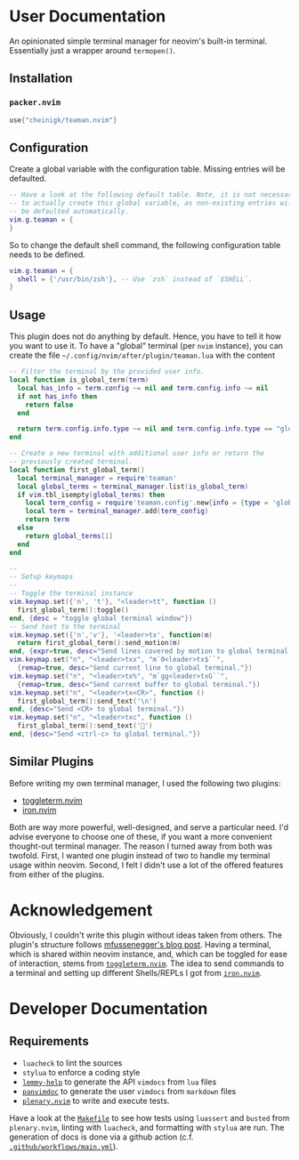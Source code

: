 # User Documentation

An opinionated simple terminal manager for neovim's built-in terminal.
Essentially just a wrapper around `termopen()`.

## Installation

### `packer.nvim`

```lua
use{"cheinigk/teaman.nvim"}
```

## Configuration

Create a global variable with the configuration table. Missing entries will be
defaulted.

```lua
-- Have a look at the following default table. Note, it is not necessary
-- to actually create this global variable, as non-existing entries will
-- be defaulted automatically.
vim.g.teaman = {
}
```

So to change the default shell command, the following configuration table needs
to be defined.

```lua
vim.g.teaman = {
  shell = {'/usr/bin/zsh'}, -- Use `zsh` instead of `$SHELL`.
}
```

## Usage

This plugin does not do anything by default. Hence, you have to tell it how you
want to use it. To have a "global" terminal (per `nvim` instance), you can
create the file `~/.config/nvim/after/plugin/teaman.lua` with the content

```lua
-- Filter the terminal by the provided user info.
local function is_global_term(term)
  local has_info = term.config ~= nil and term.config.info ~= nil
  if not has_info then
    return false
  end

  return term.config.info.type ~= nil and term.config.info.type == "global"
end

-- Create a new terminal with additional user info or return the
-- previously created terminal.
local function first_global_term()
  local terminal_manager = require'teaman'
  local global_terms = terminal_manager.list(is_global_term)
  if vim.tbl_isempty(global_terms) then
    local term_config = require'teaman.config'.new{info = {type = 'global'}}
    local term = terminal_manager.add(term_config)
    return term
  else
    return global_terms[1]
  end
end

--
-- Setup keymaps
--
-- Toggle the terminal instance
vim.keymap.set({'n', 't'}, "<leader>tt", function ()
  first_global_term():toggle()
end, {desc = "toggle global terminal window"})
-- Send text to the terminal
vim.keymap.set({'n','v'}, '<leader>tx', function(m)
  return first_global_term():send_motion(m)
end, {expr=true, desc="Send lines covered by motion to global terminal."})
vim.keymap.set("n", "<leader>txx", "m`0<leader>tx$``",
  {remap=true, desc="Send current line to global terminal."})
vim.keymap.set("n", "<leader>tx%", "m`gg<leader>txG``",
  {remap=true, desc="Send current buffer to global terminal."})
vim.keymap.set("n", "<leader>tx<CR>", function ()
  first_global_term():send_text('\n')
end, {desc="Send <CR> to global terminal."})
vim.keymap.set("n", "<leader>txc", function ()
  first_global_term():send_text('')
end, {desc="Send <ctrl-c> to global terminal."})
```

## Similar Plugins

Before writing my own terminal manager, I used the following two plugins:

- [toggleterm.nvim](https://github.com/akinsho/toggleterm.nvim)
- [iron.nvim](https://github.com/hkupty/iron.nvim)

Both are way more powerful, well-designed, and serve a particular need. I'd
advise everyone to choose one of these, if you want a more convenient
thought-out terminal manager. The reason I turned away from both was twofold.
First, I wanted one plugin instead of two to handle my terminal usage within
neovim. Second, I felt I didn't use a lot of the offered features from either
of the plugins.

# Acknowledgement

Obviously, I couldn't write this plugin without ideas taken from others. The
plugin's structure follows [mfussenegger's blog
post](https://zignar.net/2022/11/06/structuring-neovim-lua-plugins/). Having
a terminal, which is shared within neovim instance, and, which can be toggled for
ease of interaction, stems from
[`toggleterm.nvim`](https://github.com/akinsho/toggleterm.nvim). The idea to
send commands to a terminal and setting up different Shells/REPLs I got from
[`iron.nvim`](https://github.com/hkupty/iron.nvim).

# Developer Documentation

## Requirements

- `luacheck` to lint the sources
- `stylua` to enforce a coding style
- [`lemmy-help`](https://github.com/numToStr/lemmy-help) to generate the API `vimdocs` from `lua` files
- [`panvimdoc`](https://github.com/kdheepak/panvimdoc) to generate the user `vimdocs` from `markdown` files 
- [`plenary.nvim`](https://github.com/nvim-lua/plenary.nvim) to write and execute tests.

Have a look at the [`Makefile`](./Makefile) to see how tests using `luassert` and `busted`
from `plenary.nvim`, linting with `luacheck`, and formatting with `stylua` are
run. The generation of docs is done via a github action (c.f.
[`.github/workflows/main.yml`](./.github/workflows/main.yml)).

